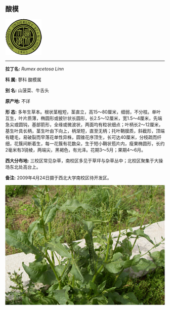 ## 酸模

![西北大学校园网络植物志](JPG/nwu.gif)

---

**拉丁名:**  _Rumex acetosa Linn_

**科 属:** 蓼科 酸模属

**别 名:** 山菠菜、牛舌头

**原产地:** 不详

**形  态:** 多年生草本。根状茎粗短，茎直立，高15～80厘米，细弱，不分枝。单叶互生，叶片质薄，椭圆形或披针状长圆形，长2.5～12厘米，宽1.5～4厘米，先端急尖或圆钝，基部箭形，全缘或微波状，两面均有粒状细点；叶柄长2～12厘米，基生叶具长柄，茎生叶由下向上，柄渐短，直至无柄；托叶鞘膜质，斜截形，顶端有睫毛，易破裂而早落花单性异株，圆锥花序顶生，长可达40厘米，分枝疏而纤细，花簇间断着生，每一花簇有花数朵，生于短小鞘状苞片内，瘦果椭圆形，长约2毫米有3锐棱，两端尖，黑褐色，有光泽。花期3～5月；果期4～6月。

**西大分布地:** 三校区常见杂草，南校区多见于草坪与杂草丛中；北校区聚集于大操场东北处高台上。

**备注:** 2009年4月24日摄于西北大学南校区待开发区。　

![酸模](JPG/酸模.JPG) 

